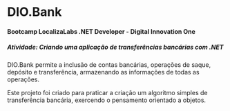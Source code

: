 # DIO.Bank

#### Bootcamp LocalizaLabs .NET Developer - Digital Innovation One

##### Atividade: Criando uma aplicação de transferências bancárias com .NET

DIO.Bank permite a inclusão de contas bancárias, operações de saque, depósito e transferência, armazenando as informações de todas as operações.

Este projeto foi criado para praticar a criação um algoritmo simples de transferência bancária, exercendo o pensamento orientado a objetos.
